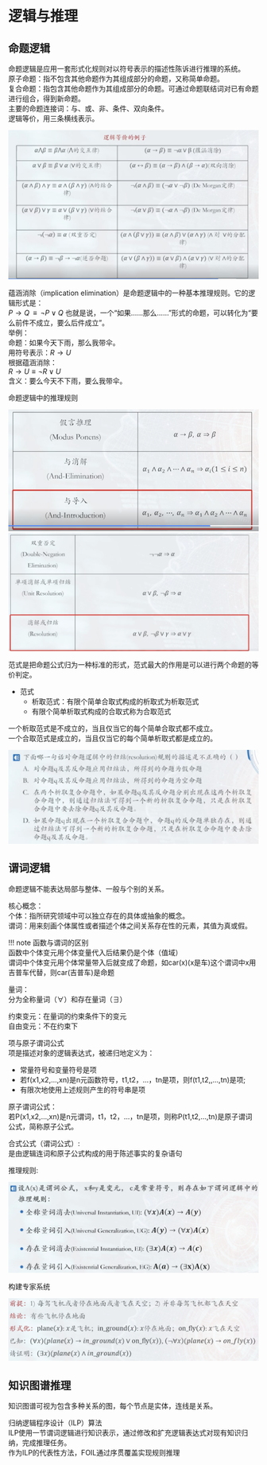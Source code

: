 # 逻辑与推理
## 命题逻辑
命题逻辑是应用一套形式化规则对以符号表示的描述性陈诉进行推理的系统。   
原子命题：指不包含其他命题作为其组成部分的命题，又称简单命题。  
复合命题：指包含其他命题作为其组成部分的命题。可通过命题联结词对已有命题进行组合，得到新命题。  
主要的命题连接词：与、或、非、条件、双向条件。  
逻辑等价，用三条横线表示。  

![逻辑等价的例子](figure/p2.png)

蕴涵消除（implication elimination）是命题逻辑中的一种基本推理规则。它的逻辑形式是：  
$P \rightarrow Q \;\;\equiv\;\; \lnot P \lor Q$
也就是说，一个“如果……那么……”形式的命题，可以转化为“要么前件不成立，要么后件成立”。  
举例：  
命题：如果今天下雨，那么我带伞。  
用符号表示：$R \rightarrow U$  
根据蕴涵消除：    
$R \rightarrow U \equiv \lnot R \lor U$  
含义：要么今天不下雨，要么我带伞。  

命题逻辑中的推理规则  

![1](figure/p3.png)
![2](figure/p4.png)

范式是把命题公式归为一种标准的形式，范式最大的作用是可以进行两个命题的等价判定。  

* 范式
    * 析取范式：有限个简单合取式构成的析取式为析取范式
    * 有限个简单析取式构成的合取式称为合取范式

一个析取范式是不成立的，当且仅当它的每个简单合取式都不成立。  
一个合取范式是成立的，当且仅当它的每个简单析取式都是成立的。  

![课后思考题](figure/p5.png)

## 谓词逻辑
命题逻辑不能表达局部与整体、一般与个别的关系。  

核心概念：  
个体：指所研究领域中可以独立存在的具体或抽象的概念。  
谓词：用来刻画个体属性或者描述个体之间关系存在性的元素，其值为真或假。  

!!! note
    函数与谓词的区别  
    函数中个体变元用个体变量代入后结果仍是个体（值域）  
    谓词中个体变元用个体常量带入后就变成了命题，如car(x)(x是车)这个谓词中x用吉普车代替，则car(吉普车)是命题  

量词：  
分为全称量词（$\forall$）和存在量词（$\exists$）  

约束变元：在量词的约束条件下的变元  
自由变元：不在约束下  

项与原子谓词公式  
项是描述对象的逻辑表达式，被递归地定义为：  

* 常量符号和变量符号是项
* 若f(x1,x2,...,xn)是n元函数符号，t1,t2，...，tn是项，则f(t1,t2,,...,tn)是项;
* 有限次地使用上述规则产生的符号串是项

原子谓词公式：  
若P(x1,x2,...,xn)是n元谓词，t1，t2，...，tn是项，则称P(t1,t2,...,tn)是原子谓词公式，简称原子公式。 

合式公式（谓词公式）:  
是由逻辑连词和原子公式构成的用于陈述事实的复杂语句  

推理规则: 

![推理规则的](figure/p6.png)

构建专家系统  

![思考题](figure/p7.png)

## 知识图谱推理
知识图谱可视为包含多种关系的图，每个节点是实体，连线是关系。  

归纳逻辑程序设计（ILP）算法  
ILP使用一节谓词逻辑进行知识表示，通过修改和扩充逻辑表达式对现有知识归纳，完成推理任务。  
作为ILP的代表性方法，FOIL通过序贯覆盖实现规则推理  



